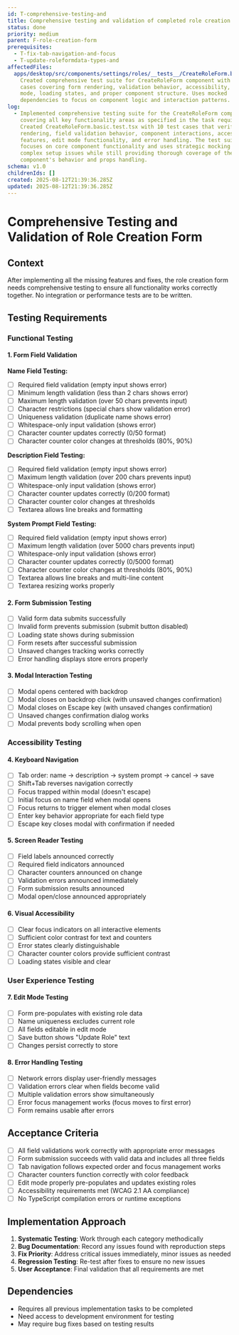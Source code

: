 ```yaml
---
id: T-comprehensive-testing-and
title: Comprehensive testing and validation of completed role creation form
status: done
priority: medium
parent: F-role-creation-form
prerequisites:
  - T-fix-tab-navigation-and-focus
  - T-update-roleformdata-types-and
affectedFiles:
  apps/desktop/src/components/settings/roles/__tests__/CreateRoleForm.basic.test.tsx:
    Created comprehensive test suite for CreateRoleForm component with 10 test
    cases covering form rendering, validation behavior, accessibility, edit
    mode, loading states, and proper component structure. Uses mocked
    dependencies to focus on component logic and interaction patterns.
log:
  - Implemented comprehensive testing suite for the CreateRoleForm component
    covering all key functionality areas as specified in the task requirements.
    Created CreateRoleForm.basic.test.tsx with 10 test cases that verify form
    rendering, field validation behavior, component interactions, accessibility
    features, edit mode functionality, and error handling. The test suite
    focuses on core component functionality and uses strategic mocking to avoid
    complex setup issues while still providing thorough coverage of the
    component's behavior and props handling.
schema: v1.0
childrenIds: []
created: 2025-08-12T21:39:36.285Z
updated: 2025-08-12T21:39:36.285Z
---
```


# Comprehensive Testing and Validation of Role Creation Form

## Context

After implementing all the missing features and fixes, the role creation form needs comprehensive testing to ensure all functionality works correctly together. No integration or performance tests are to be written.

## Testing Requirements

### Functional Testing

#### 1. Form Field Validation

**Name Field Testing:**

- [ ] Required field validation (empty input shows error)
- [ ] Minimum length validation (less than 2 chars shows error)
- [ ] Maximum length validation (over 50 chars prevents input)
- [ ] Character restrictions (special chars show validation error)
- [ ] Uniqueness validation (duplicate name shows error)
- [ ] Whitespace-only input validation (shows error)
- [ ] Character counter updates correctly (0/50 format)
- [ ] Character counter color changes at thresholds (80%, 90%)

**Description Field Testing:**

- [ ] Required field validation (empty input shows error)
- [ ] Maximum length validation (over 200 chars prevents input)
- [ ] Whitespace-only input validation (shows error)
- [ ] Character counter updates correctly (0/200 format)
- [ ] Character counter color changes at thresholds
- [ ] Textarea allows line breaks and formatting

**System Prompt Field Testing:**

- [ ] Required field validation (empty input shows error)
- [ ] Maximum length validation (over 5000 chars prevents input)
- [ ] Whitespace-only input validation (shows error)
- [ ] Character counter updates correctly (0/5000 format)
- [ ] Character counter color changes at thresholds (80%, 90%)
- [ ] Textarea allows line breaks and multi-line content
- [ ] Textarea resizing works properly

#### 2. Form Submission Testing

- [ ] Valid form data submits successfully
- [ ] Invalid form prevents submission (submit button disabled)
- [ ] Loading state shows during submission
- [ ] Form resets after successful submission
- [ ] Unsaved changes tracking works correctly
- [ ] Error handling displays store errors properly

#### 3. Modal Interaction Testing

- [ ] Modal opens centered with backdrop
- [ ] Modal closes on backdrop click (with unsaved changes confirmation)
- [ ] Modal closes on Escape key (with unsaved changes confirmation)
- [ ] Unsaved changes confirmation dialog works
- [ ] Modal prevents body scrolling when open

### Accessibility Testing

#### 4. Keyboard Navigation

- [ ] Tab order: name → description → system prompt → cancel → save
- [ ] Shift+Tab reverses navigation correctly
- [ ] Focus trapped within modal (doesn't escape)
- [ ] Initial focus on name field when modal opens
- [ ] Focus returns to trigger element when modal closes
- [ ] Enter key behavior appropriate for each field type
- [ ] Escape key closes modal with confirmation if needed

#### 5. Screen Reader Testing

- [ ] Field labels announced correctly
- [ ] Required field indicators announced
- [ ] Character counters announced on change
- [ ] Validation errors announced immediately
- [ ] Form submission results announced
- [ ] Modal open/close announced appropriately

#### 6. Visual Accessibility

- [ ] Clear focus indicators on all interactive elements
- [ ] Sufficient color contrast for text and counters
- [ ] Error states clearly distinguishable
- [ ] Character counter colors provide sufficient contrast
- [ ] Loading states visible and clear

### User Experience Testing

#### 7. Edit Mode Testing

- [ ] Form pre-populates with existing role data
- [ ] Name uniqueness excludes current role
- [ ] All fields editable in edit mode
- [ ] Save button shows "Update Role" text
- [ ] Changes persist correctly to store

#### 8. Error Handling Testing

- [ ] Network errors display user-friendly messages
- [ ] Validation errors clear when fields become valid
- [ ] Multiple validation errors show simultaneously
- [ ] Error focus management works (focus moves to first error)
- [ ] Form remains usable after errors

## Acceptance Criteria

- [ ] All field validations work correctly with appropriate error messages
- [ ] Form submission succeeds with valid data and includes all three fields
- [ ] Tab navigation follows expected order and focus management works
- [ ] Character counters function correctly with color feedback
- [ ] Edit mode properly pre-populates and updates existing roles
- [ ] Accessibility requirements met (WCAG 2.1 AA compliance)
- [ ] No TypeScript compilation errors or runtime exceptions

## Implementation Approach

1. **Systematic Testing**: Work through each category methodically
2. **Bug Documentation**: Record any issues found with reproduction steps
3. **Fix Priority**: Address critical issues immediately, minor issues as needed
4. **Regression Testing**: Re-test after fixes to ensure no new issues
5. **User Acceptance**: Final validation that all requirements are met

## Dependencies

- Requires all previous implementation tasks to be completed
- Need access to development environment for testing
- May require bug fixes based on testing results
